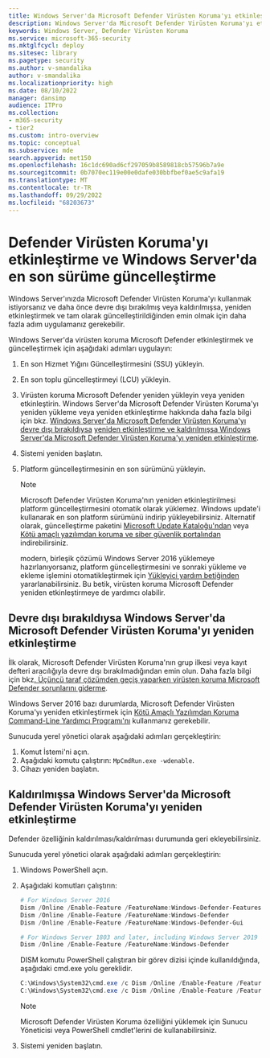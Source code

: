 ```yaml
---
title: Windows Server'da Microsoft Defender Virüsten Koruma'yı etkinleştirme ve güncelleştirme
description: Windows Server'da Microsoft Defender Virüsten Koruma'yı etkinleştirmeyi ve güncelleştirmeyi öğrenin
keywords: Windows Server, Defender Virüsten Koruma
ms.service: microsoft-365-security
ms.mktglfcycl: deploy
ms.sitesec: library
ms.pagetype: security
ms.author: v-smandalika
author: v-smandalika
ms.localizationpriority: high
ms.date: 08/10/2022
manager: dansimp
audience: ITPro
ms.collection:
- m365-security
- tier2
ms.custom: intro-overview
ms.topic: conceptual
ms.subservice: mde
search.appverid: met150
ms.openlocfilehash: 16c1dc690ad6cf297059b8589818cb57596b7a9e
ms.sourcegitcommit: 0b7070ec119e00e0dafe030bbfbef0ae5c9afa19
ms.translationtype: MT
ms.contentlocale: tr-TR
ms.lasthandoff: 09/29/2022
ms.locfileid: "68203673"
---
```

# <a name="enable-and-update-defender-antivirus-to-the-latest-version-on-windows-server"></a>Defender Virüsten Koruma'yı etkinleştirme ve Windows Server'da en son sürüme güncelleştirme

Windows Server'ınızda Microsoft Defender Virüsten Koruma'yı kullanmak istiyorsanız ve daha önce devre dışı bırakılmış veya kaldırılmışsa, yeniden etkinleştirmek ve tam olarak güncelleştirildiğinden emin olmak için daha fazla adım uygulamanız gerekebilir.

Windows Server'da virüsten koruma Microsoft Defender etkinleştirmek ve güncelleştirmek için aşağıdaki adımları uygulayın:

1. En son Hizmet Yığını Güncelleştirmesini (SSU) yükleyin.
2. En son toplu güncelleştirmeyi (LCU) yükleyin.
3. Virüsten koruma Microsoft Defender yeniden yükleyin veya yeniden etkinleştirin. Windows Server'da Microsoft Defender Virüsten Koruma'yı yeniden yükleme veya yeniden etkinleştirme hakkında daha fazla bilgi için bkz. [Windows Server'da Microsoft Defender Virüsten Koruma'yı devre dışı bırakıldıysa](#re-enable-microsoft-defender-antivirus-on-windows-server-if-it-was-disabled) [yeniden etkinleştirme ve kaldırılmışsa Windows Server'da Microsoft Defender Virüsten Koruma'yı yeniden etkinleştirme](#re-enable-microsoft-defender-antivirus-on-windows-server-if-it-was-uninstalled).
4. Sistemi yeniden başlatın.
5. Platform güncelleştirmesinin en son sürümünü yükleyin.

   > [!NOTE]
   > Microsoft Defender Virüsten Koruma'nın yeniden etkinleştirilmesi platform güncelleştirmesini otomatik olarak yüklemez. Windows update'i kullanarak en son platform sürümünü indirip yükleyebilirsiniz. Alternatif olarak, güncelleştirme paketini [Microsoft Update Kataloğu'ndan](https://www.catalog.update.microsoft.com/Search.aspx?q=KB4052623) veya [Kötü amaçlı yazılımdan koruma ve siber güvenlik portalından](https://go.microsoft.com/fwlink/?linkid=870379&arch=x64) indirebilirsiniz.
   >  
   > modern, birleşik çözümü Windows Server 2016 yüklemeye hazırlanıyorsanız, platform güncelleştirmesini ve sonraki yükleme ve ekleme işlemini otomatikleştirmek için [Yükleyici yardım betiğinden](https://github.com/microsoft/mdefordownlevelserver/blob/main/Install.ps1) yararlanabilirsiniz. Bu betik, virüsten koruma Microsoft Defender yeniden etkinleştirmeye de yardımcı olabilir.

## <a name="re-enable-microsoft-defender-antivirus-on-windows-server-if-it-was-disabled"></a>Devre dışı bırakıldıysa Windows Server'da Microsoft Defender Virüsten Koruma'yı yeniden etkinleştirme

İlk olarak, Microsoft Defender Virüsten Koruma'nın grup ilkesi veya kayıt defteri aracılığıyla devre dışı bırakılmadığından emin olun. Daha fazla bilgi için bkz[. Üçüncü taraf çözümden geçiş yaparken virüsten koruma Microsoft Defender sorunlarını giderme](/microsoft-365/security/defender-endpoint/troubleshoot-microsoft-defender-antivirus-when-migrating).

Windows Server 2016 bazı durumlarda, Microsoft Defender Virüsten Koruma'yı yeniden etkinleştirmek için [Kötü Amaçlı Yazılımdan Koruma Command-Line Yardımcı Programı'nı](command-line-arguments-microsoft-defender-antivirus.md) kullanmanız gerekebilir.

Sunucuda yerel yönetici olarak aşağıdaki adımları gerçekleştirin:

1. Komut İstemi'ni açın.
2. Aşağıdaki komutu çalıştırın: `MpCmdRun.exe -wdenable`.
3. Cihazı yeniden başlatın.

## <a name="re-enable-microsoft-defender-antivirus-on-windows-server-if-it-was-uninstalled"></a>Kaldırılmışsa Windows Server'da Microsoft Defender Virüsten Koruma'yı yeniden etkinleştirme

Defender özelliğinin kaldırılması/kaldırılması durumunda geri ekleyebilirsiniz.

Sunucuda yerel yönetici olarak aşağıdaki adımları gerçekleştirin:

1. Windows PowerShell açın.

2. Aşağıdaki komutları çalıştırın:

   ```powershell
   # For Windows Server 2016
   Dism /Online /Enable-Feature /FeatureName:Windows-Defender-Features
   Dism /Online /Enable-Feature /FeatureName:Windows-Defender
   Dism /Online /Enable-Feature /FeatureName:Windows-Defender-Gui
   
   # For Windows Server 1803 and later, including Windows Server 2019 and 2022
   Dism /Online /Enable-Feature /FeatureName:Windows-Defender
   ```

   DISM komutu PowerShell çalıştıran bir görev dizisi içinde kullanıldığında, aşağıdaki cmd.exe yolu gereklidir.
   
   ```powershell
   C:\Windows\System32\cmd.exe /c Dism /Online /Enable-Feature /FeatureName:Windows-Defender-Features
   C:\Windows\System32\cmd.exe /c Dism /Online /Enable-Feature /FeatureName:Windows-Defender
   ```

   > [!NOTE]
   > Microsoft Defender Virüsten Koruma özelliğini yüklemek için Sunucu Yöneticisi veya PowerShell cmdlet'lerini de kullanabilirsiniz.

3. Sistemi yeniden başlatın.
